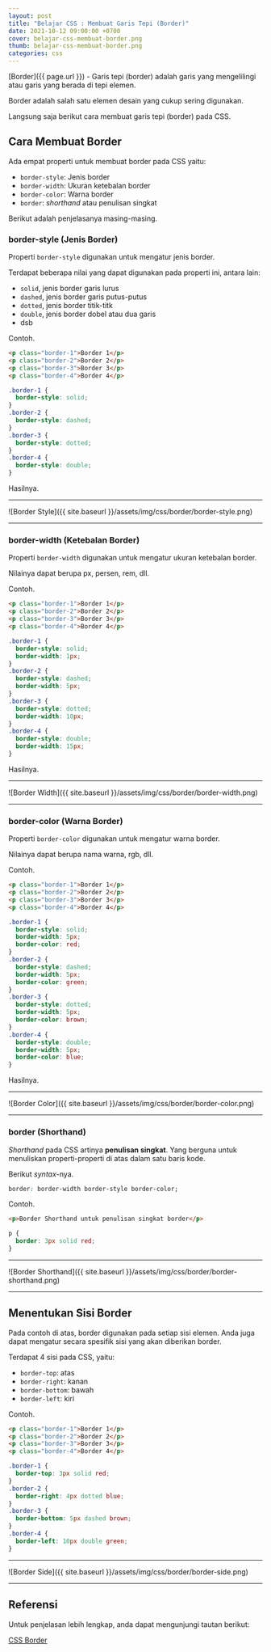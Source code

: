 ```yaml
---
layout: post
title: "Belajar CSS : Membuat Garis Tepi (Border)"
date: 2021-10-12 09:00:00 +0700
cover: belajar-css-membuat-border.png
thumb: belajar-css-membuat-border.png
categories: css
---
```


[Border]({{ page.url }}) - Garis tepi (border) adalah garis yang mengelilingi atau garis yang berada di tepi elemen.

Border adalah salah satu elemen desain yang cukup sering digunakan.

Langsung saja berikut cara membuat garis tepi (border) pada CSS.

## Cara Membuat Border

Ada empat properti untuk membuat border pada CSS yaitu:

* `border-style`: Jenis border
* `border-width`: Ukuran ketebalan border
* `border-color`: Warna border
* `border`: *shorthand* atau penulisan singkat

Berikut adalah penjelasanya masing-masing.

### border-style (Jenis Border)

Properti `border-style` digunakan untuk mengatur jenis border.

Terdapat beberapa nilai yang dapat digunakan pada properti ini, antara lain:

* `solid`, jenis border garis lurus
* `dashed`, jenis border garis putus-putus
* `dotted`, jenis border titik-titk
* `double`, jenis border dobel atau dua garis
* dsb

Contoh.

```html
<p class="border-1">Border 1</p>
<p class="border-2">Border 2</p>
<p class="border-3">Border 3</p>
<p class="border-4">Border 4</p>
```

```css
.border-1 {
  border-style: solid;
}
.border-2 {
  border-style: dashed;
}
.border-3 {
  border-style: dotted;
}
.border-4 {
  border-style: double;
}
```

Hasilnya.

***

![Border Style]({{ site.baseurl }}/assets/img/css/border/border-style.png)

***

### border-width (Ketebalan Border)

Properti `border-width` digunakan untuk mengatur ukuran ketebalan border.

Nilainya dapat berupa px, persen, rem, dll.

Contoh.

```html
<p class="border-1">Border 1</p>
<p class="border-2">Border 2</p>
<p class="border-3">Border 3</p>
<p class="border-4">Border 4</p>
```

```css
.border-1 {
  border-style: solid;
  border-width: 1px;
}
.border-2 {
  border-style: dashed;
  border-width: 5px;
}
.border-3 {
  border-style: dotted;
  border-width: 10px;
}
.border-4 {
  border-style: double;
  border-width: 15px;
}
```

Hasilnya.

***

![Border Width]({{ site.baseurl }}/assets/img/css/border/border-width.png)

***

### border-color (Warna Border)

Properti `border-color` digunakan untuk mengatur warna border.

Nilainya dapat berupa nama warna, rgb, dll.

Contoh.

```html
<p class="border-1">Border 1</p>
<p class="border-2">Border 2</p>
<p class="border-3">Border 3</p>
<p class="border-4">Border 4</p>
```

```css
.border-1 {
  border-style: solid;
  border-width: 5px;
  border-color: red;
}
.border-2 {
  border-style: dashed;
  border-width: 5px;
  border-color: green;
}
.border-3 {
  border-style: dotted;
  border-width: 5px;
  border-color: brown;
}
.border-4 {
  border-style: double;
  border-width: 5px;
  border-color: blue;
}
```

Hasilnya.

***

![Border Color]({{ site.baseurl }}/assets/img/css/border/border-color.png)

***

### border (Shorthand)

*Shorthand* pada CSS artinya __penulisan singkat__. Yang berguna untuk menuliskan properti-properti di atas dalam satu baris kode.

Berikut _syntax_-nya.

```css
border: border-width border-style border-color;
```

Contoh.

```html
<p>Border Shorthand untuk penulisan singkat border</p>
```

```css
p {
  border: 3px solid red;
}
```

***

![Border Shorthand]({{ site.baseurl }}/assets/img/css/border/border-shorthand.png)

***

## Menentukan Sisi Border

Pada contoh di atas, border digunakan pada setiap sisi elemen. Anda juga dapat mengatur secara spesifik sisi yang akan diberikan border.

Terdapat 4 sisi pada CSS, yaitu:

* `border-top`: atas
* `border-right`: kanan
* `border-bottom`: bawah
* `border-left`: kiri

Contoh.

```html
<p class="border-1">Border 1</p>
<p class="border-2">Border 2</p>
<p class="border-3">Border 3</p>
<p class="border-4">Border 4</p>
```

```css
.border-1 {
  border-top: 3px solid red;
}
.border-2 {
  border-right: 4px dotted blue;
}
.border-3 {
  border-bottom: 5px dashed brown;
}
.border-4 {
  border-left: 10px double green;
}
```

***

![Border Side]({{ site.baseurl }}/assets/img/css/border/border-side.png)

***

## Referensi

Untuk penjelasan lebih lengkap, anda dapat mengunjungi tautan berikut:

<a href="https://www.w3schools.com/css/css_border.asp" target="_blank">CSS Border</a>